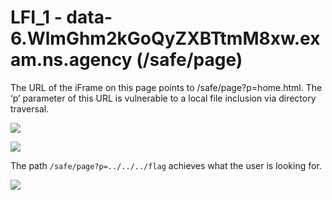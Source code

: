 # LFI_1 - data-6.WlmGhm2kGoQyZXBTtmM8xw.exam.ns.agency (/safe/page)

The URL of the iFrame on this page points to /safe/page?p=home.html. The ‘p’ parameter of this URL is vulnerable to a local file inclusion via directory traversal. 

![](https://d2mxuefqeaa7sj.cloudfront.net/s_CDBDAD1A1E89CCC50B184DFCDFAA97E7399DB0AA30A1DBB2365E916F0CCC6B11_1528381253922_Screen+Shot+2018-06-07+at+10.43.07+pm.png)

![](https://d2mxuefqeaa7sj.cloudfront.net/s_CDBDAD1A1E89CCC50B184DFCDFAA97E7399DB0AA30A1DBB2365E916F0CCC6B11_1528376230600_Screen+Shot+2018-06-07+at+10.44.21+pm.png)


The path `/safe/page?p=../../../flag` achieves what the user is looking for.

![](https://d2mxuefqeaa7sj.cloudfront.net/s_CDBDAD1A1E89CCC50B184DFCDFAA97E7399DB0AA30A1DBB2365E916F0CCC6B11_1528376241237_Screen+Shot+2018-06-07+at+10.44.33+pm.png)
